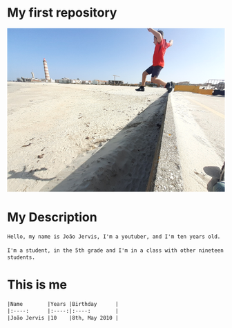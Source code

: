 # My first repository

![](salto_radical_foto.png)

# My Description
    Hello, my name is João Jervis, I'm a youtuber, and I'm ten years old.
    
    I'm a student, in the 5th grade and I'm in a class with other nineteen students.

# This is me

    |Name        |Years |Birthday      |
    |:----:      |:----:|:----:        |
    |João Jervis |10    |8th, May 2010 |
